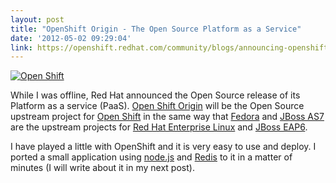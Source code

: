 ```yaml
---
layout: post
title: "OpenShift Origin - The Open Source Platform as a Service"
date: '2012-05-02 09:29:04'
link: https://openshift.redhat.com/community/blogs/announcing-openshift-origin-the-open-source-platform-as-a-service-paas
---
```


<div class="alignleft">
  <a href="http://openshift.redhat.com"><img src="https://openshift.redhat.com/app/images/logo-medium.png" alt="Open Shift"></a>
</div>

While I was offline, Red Hat announced the Open Source release of its Platform as a service (PaaS).
[Open Shift Origin][origin] will be the Open Source upstream project for [Open Shift][openshift] in the same way that [Fedora][fedora] and [JBoss AS7][as7] are the upstream projects for [Red Hat Enterprise Linux][rhel] and [JBoss EAP6][eap6].

I have played a little with OpenShift and it is very easy to use and deploy. I ported a small application using [node.js][nodejs] and [Redis][redis] to it in a matter of minutes (I will write about it in  my next post).

[origin]: https://openshift.redhat.com/community/open-source
[openshift]: https://openshift.redhat.com
[fedora]: http://fedoraproject.org/
[as7]: http://www.jboss.org/as7
[rhel]: http://www.redhat.com/products/enterprise-linux/
[eap6]: http://www.redhat.com/products/jbossenterprisemiddleware/application-platform/
[nodejs]: http://nodejs.org/
[redis]: http://redis.io/


